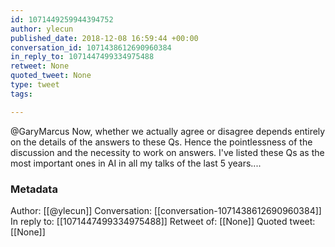 ```yaml
---
id: 1071449259944394752
author: ylecun
published_date: 2018-12-08 16:59:44 +00:00
conversation_id: 1071438612690960384
in_reply_to: 1071447499334975488
retweet: None
quoted_tweet: None
type: tweet
tags:

---
```


@GaryMarcus Now, whether we actually agree or disagree depends entirely on the details of the answers to these Qs.
Hence the pointlessness of the discussion and the necessity to work on answers.
I've listed these Qs as the most important ones in AI in all my talks of the last 5 years....

### Metadata

Author: [[@ylecun]]
Conversation: [[conversation-1071438612690960384]]
In reply to: [[1071447499334975488]]
Retweet of: [[None]]
Quoted tweet: [[None]]
